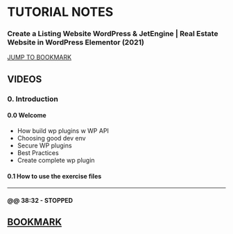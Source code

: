 <link rel="stylesheet" href="css/ehd-tut-notes.css" />

# TUTORIAL NOTES

### <div class="tutorial-title">Create a Listing Website WordPress & JetEngine | Real Estate Website in WordPress Elementor (2021)</div>



<a id="top-bookmark-btn" class="bookmark-link" href="#bookmark">JUMP TO BOOKMARK</a>



## VIDEOS

### 0. Introduction

#### 0.0 Welcome
  
- How build wp plugins w WP API
- Choosing good dev env
- Secure WP plugins
- Best Practices
- Create complete wp plugin

#### 0.1 How to use the exercise files




---
#### @@ 38:32 - STOPPED



<a id="bookmark" href="#top-bookmark-btn" title="back to top">BOOKMARK</a>
---

